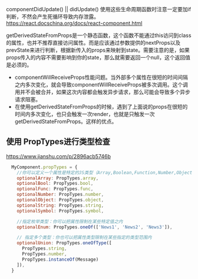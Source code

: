 

componentDidUpdate() || didUpdate() 使用这些生命周期函数时注意一定要加if判断，不然会产生死循环导致内存泄露。
https://react.docschina.org/docs/react-component.html


getDerivedStateFromProps是一个静态函数，这个函数不能通过this访问到class的属性，也并不推荐直接访问属性。而是应该通过参数提供的nextProps以及prevState来进行判断，根据新传入的props来映射到state。需要注意的是，如果props传入的内容不需要影响到你的state，那么就需要返回一个null，这个返回值是必须的。


- componentWillReceiveProps性能问题。当外部多个属性在很短的时间间隔之内多次变化，就会导致componentWillReceiveProps被多次调用。这个调用并不会被合并，如果这次内容都会触发异步请求，那么可能会导致多个异步请求阻塞。
- 在使用getDerivedStateFromProps的时候，遇到了上面说的props在很短的时间内多次变化，也只会触发一次render，也就是只触发一次getDerivedStateFromProps。这样的优点。


## 使用 PropTypes进行类型检查
https://www.jianshu.com/p/2896acb5746b
```js
  MyComponent.propTypes = {
    //你可以定义一个属性是特定的JS类型（Array,Boolean,Function,Number,Object,String,Symbol）。默认情况下，这些都是可选的。
    optionalArray: PropTypes.array,
    optionalBool: PropTypes.bool,
    optionalFunc: PropTypes.func,
    optionalNumber: PropTypes.number,
    optionalObject: PropTypes.object,
    optionalString: PropTypes.string,
    optionalSymbol: PropTypes.symbol,

    //指定枚举类型：你可以把属性限制在某些特定值之内
    optionalEnum: PropTypes.oneOf(['News1', 'News2', 'News3']),

    // 指定多个类型：你也可以把属性类型限制在某些指定的类型范围内
    optionalUnion: PropTypes.oneOfType([
      PropTypes.string,
      PropTypes.number,
      PropTypes.instanceOf(Message)
    ]),
  }
```

